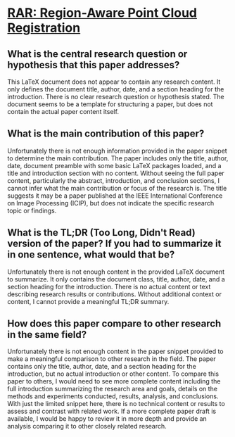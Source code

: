 # [RAR: Region-Aware Point Cloud Registration](https://arxiv.org/abs/2110.03544)

## What is the central research question or hypothesis that this paper addresses?

This LaTeX document does not appear to contain any research content. It only defines the document title, author, date, and a section heading for the introduction. There is no clear research question or hypothesis stated. The document seems to be a template for structuring a paper, but does not contain the actual paper content itself.


## What is the main contribution of this paper?

Unfortunately there is not enough information provided in the paper snippet to determine the main contribution. The paper includes only the title, author, date, document preamble with some basic LaTeX packages loaded, and a title and introduction section with no content. Without seeing the full paper content, particularly the abstract, introduction, and conclusion sections, I cannot infer what the main contribution or focus of the research is. The title suggests it may be a paper published at the IEEE International Conference on Image Processing (ICIP), but does not indicate the specific research topic or findings.


## What is the TL;DR (Too Long, Didn't Read) version of the paper? If you had to summarize it in one sentence, what would that be?

Unfortunately there is not enough content in the provided LaTeX document to summarize. It only contains the document class, title, author, date, and a section heading for the introduction. There is no actual content or text describing research results or contributions. Without additional context or content, I cannot provide a meaningful TL;DR summary.


## How does this paper compare to other research in the same field?

Unfortunately there is not enough content in the paper snippet provided to make a meaningful comparison to other research in the field. The paper contains only the title, author, date, and a section heading for the introduction, but no actual introduction or other content. To compare this paper to others, I would need to see more complete content including the full introduction summarizing the research area and goals, details on the methods and experiments conducted, results, analysis, and conclusions. With just the limited snippet here, there is no technical content or results to assess and contrast with related work. If a more complete paper draft is available, I would be happy to review it in more depth and provide an analysis comparing it to other closely related research.
